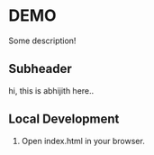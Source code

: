 # DEMO

Some description!


## Subheader

hi, this is abhijith here..

## Local Development

1. Open index.html in your browser.
